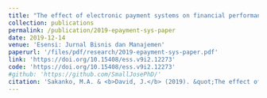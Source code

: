```yaml
---
title: "The effect of electronic payment systems on financial performance of microfinance banks in Niger State"
collection: publications
permalink: /publication/2019-epayment-sys-paper
date: 2019-12-14
venue: 'Esensi: Jurnal Bisnis dan Manajemen'
paperurl: '/files/pdf/research/2019-epayment-sys-paper.pdf'
link: 'https://doi.org/10.15408/ess.v9i2.12273'
code: 'https://doi.org/10.15408/ess.v9i2.12273'
#github: 'https://github.com/SmallJosePhD/'
citation: 'Sakanko, M.A. & <b>David, J.</b> (2019). &quot;The effect of electronic payment systems on financial performance of microfinance banks in Niger State.&quot; <i>Esensi: Jurnal Bisnis dan Manajemen</i>, <i>9</i>(2), 143-154. doi:10.15408/ess.v9i2.12273'
---
```

